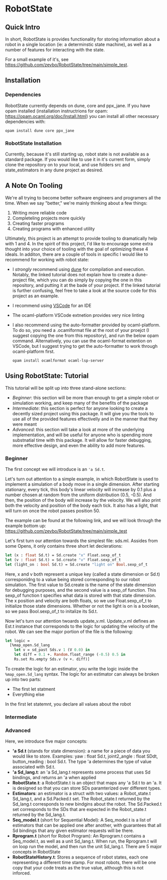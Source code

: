 # RobotState

## Quick Intro

In short, RobotState is provides functionality for storing information
about a robot in a single location (ie: a determinstic state machine),
as well as a number of features for interacting with the state.

For a small example of it's, see
https://github.com/zevbo/RobotState/tree/main/simple_test.

## Installation

### Dependencies

RobotState currently depends on dune, core and ppx_jane. If you have
opam installed (installation instructrions for opam:
https://opam.ocaml.org/doc/Install.html) you can install all other
necessary dependencies with:

```
opam install dune core ppx_jane
```

### RobotState Installation

Currently, because it's still starting up, robot state is not
available as a standard package. If you would like to use it in it's
current form, simply clone the repository on to your local, and use
folders src and state_estimators in any dune project as desired.

## A Note On Tooling

We're all trying to become better software engineers and programers
all the time. When we say "better," we're mainly thinking about a few
things:

1. Writing more reliable code
2. Completeling projects more quickly
3. Creating faster programs
4. Creating programs with enhanced utility

Ultimately, this project is an attempt to provide tooling to
dramatically help with 1 and 4. In the spirit of this project, I'd
like to encourage some extra thought into your choice of tooling with
the goal of optimizing these 4 ideals. In additon, there are a couple
of tools in specific I would like to recommend for working with robot
state:

- I _strongly_ recommend using
  [dune](https://dune.readthedocs.io/en/stable/quick-start.html) for
  compilation and execution. Notably, the linked tutorial does not
  explain how to create a dune-project file, which you can do simply
  by copying the one in this repository, and putting it at the bade of
  your project. If the linked tutorial is further confusing, feel free
  to take a look at the source code for this project as an example.
- I recommend using [VSCode](https://code.visualstudio.com/download)
  for an IDE
- The ocaml-platform VSCode extnetion provides very nice linting
- I also recommend using the auto-formatter provided by
  ocaml-platform. To do so, you need a .ocamlformat file at the root
  of your proejct (I suggest copying the one from this repository),
  and run the below opam command. Alternatively, you can use the
  ocaml-format extention on VSCode, but I suggest trying to get the
  auto-formatter to work through ocaml-platform first.

  ```
  opam install ocamlformat ocaml-lsp-server
  ```

## Using RobotState: Tutorial

This tutorial will be split up into three stand-alone sections:

- _Beginner_: this section will be more than enough to get a simple
  robot or simulation working, and keep many of the benefits of the
  package
- _Intermediate_: this section is perfect for anyone looking to create
  a decently sized project using this package. It will give you the
  tools to use all of the provided features effectivelly and in the
  manner that they were meant
- _Advanced_: this section will take a look at more of the underlying
  implementation, and will be useful for anyone who is spending more
  substnatial time with this package. It will allow for faster
  debugging, more effective design, and even the ability to add more
  features.

### Beginner

The first concept we will introduce is an ```'a Sd.t```.

Let's turn out attention to a simple example, in which RobotState is
used to implement a simulation of a body move in a single
dimension. After starting stationary, every tick, this body's linear
velocity will increase by 0.1 plus a number chosen at random from the
uniform distribution (0.5, -0.5). And then, the position of the body
will increase by the velocity. We will also print both the velocity
and position of the body each tick. It also has a light, that will
turn on once the robot passes position 50.

The example can be found at the following link, and we will look
through the example bottom up:
https://github.com/zevbo/RobotState/tree/main/simple_test

Let's first turn our attention towards the simplest file:
sds.ml. Assides from some Opens, it only contains three short let
declerations:

```ocaml
let (x : float Sd.t) = Sd.create "x" Float.sexp_of_t
let (v : float Sd.t) = Sd.create "v" Float.sexp_of_t
let (light_on : bool Sd.t) = Sd.create "light on" Bool.sexp_of_t
```
Here, x and v both represent a unique key (called a state dimension or
Sd.t) corresponidng to a value being stored corresponding to our robot
simulation. The first value to Sd.create is the name of the state
dimension for debugging purposes, and the second value is a sexp_of
function. This sexp_of function t specifies what data is stored with
that state dimension. The x position and velocity are both floats, so
we use Float.sexp_of_t to initialize those state dimensions. Whether
or not the light is on is a boolean, so we pass Bool.sexp_of_t to
initalize its Sd.t.

Now let's turn our attention twoards update_v.ml. Update_v.ml defines
an Est.t instance that corresponds to the logic for updating the
velocity of the robot. We can see the major portion of the file is the
following:

```ocaml
let logic =
  [%map_open.Sd_lang
    let v = sd_past Sds.v 1 (V 0.0) in
    let diff = 0.1 +. Random.float_range (-0.5) 0.5 in
    Rs.set Rs.empty Sds.v (v +. diff)]
```

To create the logic for an estimator, you write the logic inside the
```%map_open.Sd_lang``` syntax. The logic for an estimator can always
be broken up into two parts:

- The first let statment
- Everything else

In the first let statemnt, you declare all values about the robot

### Intermediate
### Advanced

Here, we introduce five major concepts:

- **'a Sd.t** (stands for state dimension): a name for a piece of data
  you would like to store. Examples: yaw : float Sd.t, joint2_angle :
  float SDdt, button_reading : bool Sd.t. The type 'a determines the
  type of value associated with Sd.t.
- **'a Sd_lang.t**: an 'a Sd_lang.t represents some process that uses
  Sd bindings, and returns an 'a when applied
- **RobotState.t**: a RobotState.t is an object that maps any 'a Sd.t
  to an 'a. It is designed so that you can store SDs paramterized over
  different types.
- **Estimators**: an estimator is a struct with two values: a
  Robot_state.t Sd_lang.t, and a Sd.Packed.t set. The Robot_state.t
  returned by the Sd_lang.t corresponds to new bindgins about the
  robot. The Sd.Packed.t set corresponds to the SDs that are expected
  in the Robot_state.t returned by the Sd_lang.t.
- **Seq_model.t** (short for Sequential Model): A Seq_model.t is a
  list of estimators that can be applied one after another, with
  guarantees that all Sd bindings that any given estimator requests
  will be there.
- **Rprogram.t** (short for Robot Program): An Rprogram.t contains a
Seq_model.t, as well as a unit Sd_lang.t. When run, the Rprogram.t
will on loop run the model, and then run the unit Sd_lang.t.  There
are 5 major concepts in RobotState
- **RobotStateHistory.t**: Stores a sequence of robot states, each one
  representing a different time stamp. For most robots, there will be
  one copy that your code treats as the true value, although this is
  not inforced.
